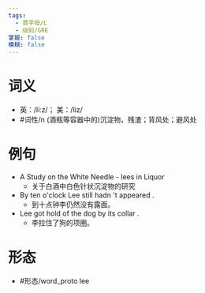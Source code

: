 ```yaml
---
tags:
  - 首字母/L
  - 级别/GRE
掌握: false
模糊: false
---
```

# 词义
- 英：/liːz/； 美：/liz/
- #词性/n  (酒瓶等容器中的)沉淀物，残渣；背风处；避风处
# 例句
- A Study on the White Needle - lees in Liquor
	- 关于白酒中白色针状沉淀物的研究
- By ten o'clock Lee still hadn 't appeared .
	- 到十点钟李仍然没有露面。
- Lee got hold of the dog by its collar .
	- 李拉住了狗的项圈。
# 形态
- #形态/word_proto lee
